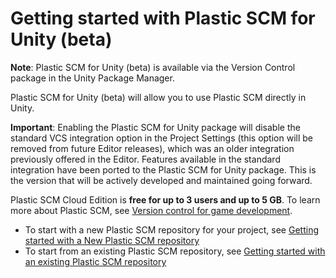 # Getting started with Plastic SCM for Unity (beta)

**Note**: Plastic SCM for Unity (beta) is available via the Version Control package in the Unity Package Manager.

Plastic SCM for Unity (beta) will allow you to use Plastic SCM directly in Unity.

**Important**: Enabling the Plastic SCM for Unity package will disable the standard VCS integration option in the Project Settings (this option will be removed from future Editor releases), which was an older integration previously offered in the Editor. Features available in the standard integration have been ported to the Plastic SCM for Unity package. This is the version that will be actively developed and maintained going forward.

Plastic SCM Cloud Edition is **free for up to 3 users and up to 5 GB**. To learn more about Plastic SCM, see [Version control for game development](https://unity.com/products/plastic-scm?_ga=2.258676808.391394560.1617648415-1935282152.1592839733).

* To start with a new Plastic SCM repository for your project, see [Getting started with a New Plastic SCM repository](NewPlasticRepo.md)
* To start from an existing Plastic SCM repository, see [Getting started with an existing Plastic SCM repository](ExistingPlasticRepo.md)